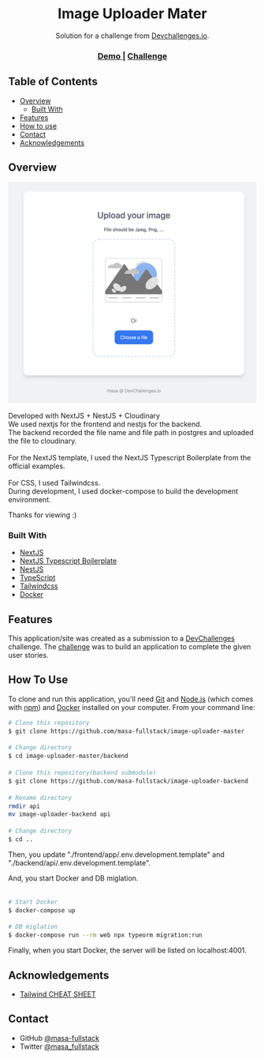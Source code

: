 <!-- Please update value in the {}  -->

<h1 align="center">Image Uploader Mater</h1>

<div align="center">
   Solution for a challenge from  <a href="http://devchallenges.io" target="_blank">Devchallenges.io</a>.
</div>

<div align="center">
  <h3>
    <a href="https://image-uploader-master-beta.vercel.app/">
      Demo
    </a>
    <span> | </span>
    <a href="https://devchallenges.io/challenges/O2iGT9yBd6xZBrOcVirx">
      Challenge
    </a>
  </h3>
</div>

<!-- TABLE OF CONTENTS -->

## Table of Contents

- [Overview](#overview)
  - [Built With](#built-with)
- [Features](#features)
- [How to use](#how-to-use)
- [Contact](#contact)
- [Acknowledgements](#acknowledgements)

<!-- OVERVIEW -->

## Overview

![screenshot](./images/demo.png)

Developed with NextJS + NestJS + Cloudinary<br/>
We used nextjs for the frontend and nestjs for the backend.<br/>
The backend recorded the file name and file path in postgres and uploaded the file to cloudinary.<br/>
<br/>
For the NextJS template, I used the NextJS Typescript Boilerplate from the official examples.<br/>
<br/>
For CSS, I used Tailwindcss.<br/>
During development, I used docker-compose to build the development environment.<br/>

Thanks for viewing :)

### Built With

<!-- This section should list any major frameworks that you built your project using. Here are a few examples.-->

- [NextJS](https://nextjs.org/)
- [NextJS Typescript Boilerplate](https://github.com/vercel/next.js/tree/master/examples/with-typescript-eslint-jest)
- [NestJS](https://nestjs.com/)
- [TypeScript](https://www.typescriptlang.org/)
- [Tailwindcss](https://tailwindcss.com/)
- [Docker](https://www.docker.com/)

## Features

<!-- List the features of your application or follow the template. Don't share the figma file here :) -->

This application/site was created as a submission to a [DevChallenges](https://devchallenges.io/challenges) challenge. The [challenge](https://devchallenges.io/challenges/3JFYedSOZqAxYuOCNmYD) was to build an application to complete the given user stories.

## How To Use

To clone and run this application, you'll need [Git](https://git-scm.com) and [Node.js](https://nodejs.org/en/download/) (which comes with [npm](http://npmjs.com)) and [Docker](https://www.docker.com/) installed on your computer. From your command line:

```bash
# Clone this repository
$ git clone https://github.com/masa-fullstack/image-uploader-master

# Change directory
$ cd image-uploader-master/backend

# Clone this repository(backend submodule)
$ git clone https://github.com/masa-fullstack/image-uploader-backend

# Rename directory
rmdir api
mv image-uploader-backend api

# Change directory
$ cd ..

```

Then, you update "./frontend/app/.env.development.template" and "./backend/api/.env.development.template".

And, you start Docker and DB miglation.

```bash

# Start Docker
$ docker-compose up

# DB miglation
$ docker-compose run --rm web npx typeorm migration:run

```

Finally, when you start Docker, the server will be listed on localhost:4001.

## Acknowledgements

<!-- This section should list any articles or add-ons/plugins that helps you to complete the project. This is optional but it will help you in the future. For example: -->

- [Tailwind CHEAT SHEET](https://nerdcave.com/tailwind-cheat-sheet)

## Contact

- GitHub [@masa-fullstack](https://github.com/masa-fullstack)
- Twitter [@masa_fullstack](https://twitter.com/masa_fullstack)
